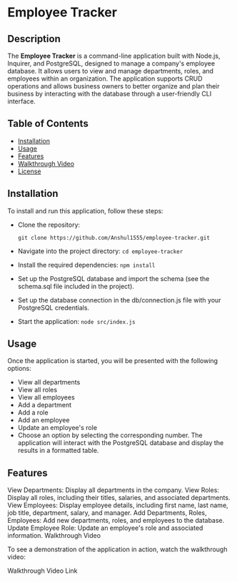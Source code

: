 # Employee Tracker

## Description

The **Employee Tracker** is a command-line application built with Node.js, Inquirer, and PostgreSQL, designed to manage a company's employee database. It allows users to view and manage departments, roles, and employees within an organization. The application supports CRUD operations and allows business owners to better organize and plan their business by interacting with the database through a user-friendly CLI interface.

## Table of Contents

- [Installation](#installation)
- [Usage](#usage)
- [Features](#features)
- [Walkthrough Video](#walkthrough-video)
- [License](#license)

## Installation

To install and run this application, follow these steps:

- Clone the repository:

  `git clone https://github.com/Anshul1555/employee-tracker.git`

- Navigate into the project directory:
  `cd employee-tracker`

- Install the required dependencies:
  `npm install`

- Set up the PostgreSQL database and import the schema (see the schema.sql file included in the project).

- Set up the database connection in the db/connection.js file with your PostgreSQL credentials.

- Start the application:
  `node src/index.js`

## Usage

Once the application is started, you will be presented with the following options:

- View all departments
- View all roles
- View all employees
- Add a department
- Add a role
- Add an employee
- Update an employee's role
- Choose an option by selecting the corresponding number. The application will interact with the PostgreSQL database and display the results in a formatted table.

## Features

View Departments: Display all departments in the company.
View Roles: Display all roles, including their titles, salaries, and associated departments.
View Employees: Display employee details, including first name, last name, job title, department, salary, and manager.
Add Departments, Roles, Employees: Add new departments, roles, and employees to the database.
Update Employee Role: Update an employee's role and associated information.
Walkthrough Video

To see a demonstration of the application in action, watch the walkthrough video:

Walkthrough Video Link

<!-- Uploading "Screen Recording 2025-03-04 at 12.04.14 AM.mov"... -->
